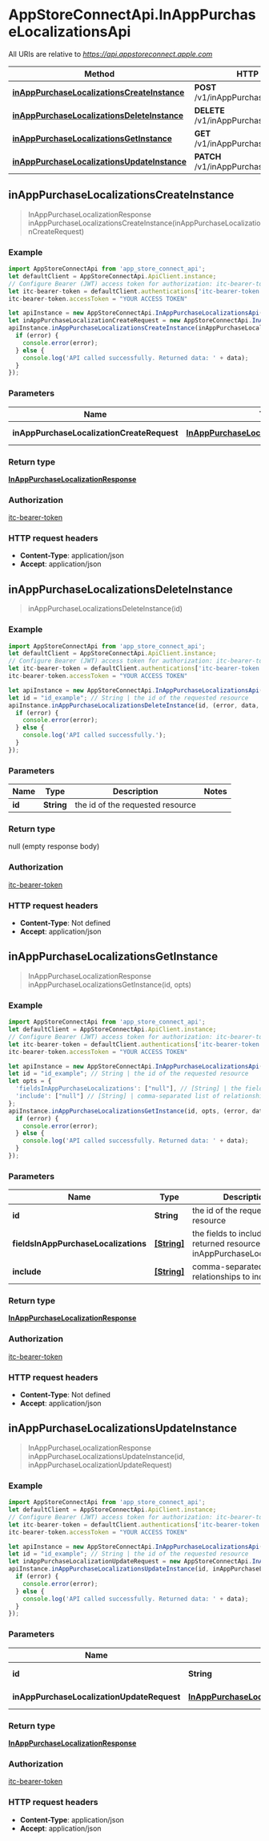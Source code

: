 # AppStoreConnectApi.InAppPurchaseLocalizationsApi

All URIs are relative to *https://api.appstoreconnect.apple.com*

Method | HTTP request | Description
------------- | ------------- | -------------
[**inAppPurchaseLocalizationsCreateInstance**](InAppPurchaseLocalizationsApi.md#inAppPurchaseLocalizationsCreateInstance) | **POST** /v1/inAppPurchaseLocalizations | 
[**inAppPurchaseLocalizationsDeleteInstance**](InAppPurchaseLocalizationsApi.md#inAppPurchaseLocalizationsDeleteInstance) | **DELETE** /v1/inAppPurchaseLocalizations/{id} | 
[**inAppPurchaseLocalizationsGetInstance**](InAppPurchaseLocalizationsApi.md#inAppPurchaseLocalizationsGetInstance) | **GET** /v1/inAppPurchaseLocalizations/{id} | 
[**inAppPurchaseLocalizationsUpdateInstance**](InAppPurchaseLocalizationsApi.md#inAppPurchaseLocalizationsUpdateInstance) | **PATCH** /v1/inAppPurchaseLocalizations/{id} | 



## inAppPurchaseLocalizationsCreateInstance

> InAppPurchaseLocalizationResponse inAppPurchaseLocalizationsCreateInstance(inAppPurchaseLocalizationCreateRequest)



### Example

```javascript
import AppStoreConnectApi from 'app_store_connect_api';
let defaultClient = AppStoreConnectApi.ApiClient.instance;
// Configure Bearer (JWT) access token for authorization: itc-bearer-token
let itc-bearer-token = defaultClient.authentications['itc-bearer-token'];
itc-bearer-token.accessToken = "YOUR ACCESS TOKEN"

let apiInstance = new AppStoreConnectApi.InAppPurchaseLocalizationsApi();
let inAppPurchaseLocalizationCreateRequest = new AppStoreConnectApi.InAppPurchaseLocalizationCreateRequest(); // InAppPurchaseLocalizationCreateRequest | InAppPurchaseLocalization representation
apiInstance.inAppPurchaseLocalizationsCreateInstance(inAppPurchaseLocalizationCreateRequest, (error, data, response) => {
  if (error) {
    console.error(error);
  } else {
    console.log('API called successfully. Returned data: ' + data);
  }
});
```

### Parameters


Name | Type | Description  | Notes
------------- | ------------- | ------------- | -------------
 **inAppPurchaseLocalizationCreateRequest** | [**InAppPurchaseLocalizationCreateRequest**](InAppPurchaseLocalizationCreateRequest.md)| InAppPurchaseLocalization representation | 

### Return type

[**InAppPurchaseLocalizationResponse**](InAppPurchaseLocalizationResponse.md)

### Authorization

[itc-bearer-token](../README.md#itc-bearer-token)

### HTTP request headers

- **Content-Type**: application/json
- **Accept**: application/json


## inAppPurchaseLocalizationsDeleteInstance

> inAppPurchaseLocalizationsDeleteInstance(id)



### Example

```javascript
import AppStoreConnectApi from 'app_store_connect_api';
let defaultClient = AppStoreConnectApi.ApiClient.instance;
// Configure Bearer (JWT) access token for authorization: itc-bearer-token
let itc-bearer-token = defaultClient.authentications['itc-bearer-token'];
itc-bearer-token.accessToken = "YOUR ACCESS TOKEN"

let apiInstance = new AppStoreConnectApi.InAppPurchaseLocalizationsApi();
let id = "id_example"; // String | the id of the requested resource
apiInstance.inAppPurchaseLocalizationsDeleteInstance(id, (error, data, response) => {
  if (error) {
    console.error(error);
  } else {
    console.log('API called successfully.');
  }
});
```

### Parameters


Name | Type | Description  | Notes
------------- | ------------- | ------------- | -------------
 **id** | **String**| the id of the requested resource | 

### Return type

null (empty response body)

### Authorization

[itc-bearer-token](../README.md#itc-bearer-token)

### HTTP request headers

- **Content-Type**: Not defined
- **Accept**: application/json


## inAppPurchaseLocalizationsGetInstance

> InAppPurchaseLocalizationResponse inAppPurchaseLocalizationsGetInstance(id, opts)



### Example

```javascript
import AppStoreConnectApi from 'app_store_connect_api';
let defaultClient = AppStoreConnectApi.ApiClient.instance;
// Configure Bearer (JWT) access token for authorization: itc-bearer-token
let itc-bearer-token = defaultClient.authentications['itc-bearer-token'];
itc-bearer-token.accessToken = "YOUR ACCESS TOKEN"

let apiInstance = new AppStoreConnectApi.InAppPurchaseLocalizationsApi();
let id = "id_example"; // String | the id of the requested resource
let opts = {
  'fieldsInAppPurchaseLocalizations': ["null"], // [String] | the fields to include for returned resources of type inAppPurchaseLocalizations
  'include': ["null"] // [String] | comma-separated list of relationships to include
};
apiInstance.inAppPurchaseLocalizationsGetInstance(id, opts, (error, data, response) => {
  if (error) {
    console.error(error);
  } else {
    console.log('API called successfully. Returned data: ' + data);
  }
});
```

### Parameters


Name | Type | Description  | Notes
------------- | ------------- | ------------- | -------------
 **id** | **String**| the id of the requested resource | 
 **fieldsInAppPurchaseLocalizations** | [**[String]**](String.md)| the fields to include for returned resources of type inAppPurchaseLocalizations | [optional] 
 **include** | [**[String]**](String.md)| comma-separated list of relationships to include | [optional] 

### Return type

[**InAppPurchaseLocalizationResponse**](InAppPurchaseLocalizationResponse.md)

### Authorization

[itc-bearer-token](../README.md#itc-bearer-token)

### HTTP request headers

- **Content-Type**: Not defined
- **Accept**: application/json


## inAppPurchaseLocalizationsUpdateInstance

> InAppPurchaseLocalizationResponse inAppPurchaseLocalizationsUpdateInstance(id, inAppPurchaseLocalizationUpdateRequest)



### Example

```javascript
import AppStoreConnectApi from 'app_store_connect_api';
let defaultClient = AppStoreConnectApi.ApiClient.instance;
// Configure Bearer (JWT) access token for authorization: itc-bearer-token
let itc-bearer-token = defaultClient.authentications['itc-bearer-token'];
itc-bearer-token.accessToken = "YOUR ACCESS TOKEN"

let apiInstance = new AppStoreConnectApi.InAppPurchaseLocalizationsApi();
let id = "id_example"; // String | the id of the requested resource
let inAppPurchaseLocalizationUpdateRequest = new AppStoreConnectApi.InAppPurchaseLocalizationUpdateRequest(); // InAppPurchaseLocalizationUpdateRequest | InAppPurchaseLocalization representation
apiInstance.inAppPurchaseLocalizationsUpdateInstance(id, inAppPurchaseLocalizationUpdateRequest, (error, data, response) => {
  if (error) {
    console.error(error);
  } else {
    console.log('API called successfully. Returned data: ' + data);
  }
});
```

### Parameters


Name | Type | Description  | Notes
------------- | ------------- | ------------- | -------------
 **id** | **String**| the id of the requested resource | 
 **inAppPurchaseLocalizationUpdateRequest** | [**InAppPurchaseLocalizationUpdateRequest**](InAppPurchaseLocalizationUpdateRequest.md)| InAppPurchaseLocalization representation | 

### Return type

[**InAppPurchaseLocalizationResponse**](InAppPurchaseLocalizationResponse.md)

### Authorization

[itc-bearer-token](../README.md#itc-bearer-token)

### HTTP request headers

- **Content-Type**: application/json
- **Accept**: application/json

